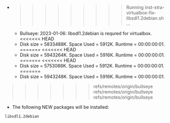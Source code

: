 * >>>>>>>>> Running inst-xtra-virtualbox-fix-libsdl1.2debian.sh ...
  * Bullseye: 2023-01-06: libsdl1.2debian is requred for virtualbox.
<<<<<<< HEAD
  * Disk size = 5833488K. Space Used = 5912K. Runtime = 00:00:00:01.
=======
<<<<<<< HEAD
  * Disk size = 5943264K. Space Used = 5916K. Runtime = 00:00:00:01.
=======
<<<<<<< HEAD
  * Disk size = 5753088K. Space Used = 5912K. Runtime = 00:00:00:01.
=======
  * Disk size = 5943248K. Space Used = 5916K. Runtime = 00:00:00:01.
>>>>>>> refs/remotes/origin/bullseye
>>>>>>> refs/remotes/origin/bullseye
>>>>>>> refs/remotes/origin/bullseye
  * The following NEW packages will be installed:
  ```bash
libsdl1.2debian
  ```
